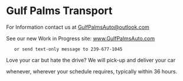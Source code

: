# Gulf Palms Transport



For Information contact us at GulfPalmsAuto@outlook.com

See our new Work in Progress site: www.GulfPalmsAuto.com

       or send text-only message to 239-677-1045

Love your car but hate the drive? We will pick-up and deliver your car

whenever, wherever your schedule requires, typically within 36 hours.
